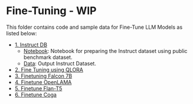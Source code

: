 # Fine-Tuning - WIP

This folder contains code and sample data for Fine-Tune LLM Models as listed below:


- [1. Instruct DB](1.%20Instruct%20DB)
    - [Notebook](1.%20Instruct%20DB/Notebook): Notebook for preparing the Instruct dataset using public benchmark dataset.
    - [Data](1.%20Instruct%20DB/Data): Output Instruct Dataset.
- [2. Fine Tuning using QLORA]()
- [3. Finetuning Falcon 7B]()
- [4. Finetune OpenLAMA]()
- [5. Finetune Flan-T5]()
- [6. Finetune Coga]()

